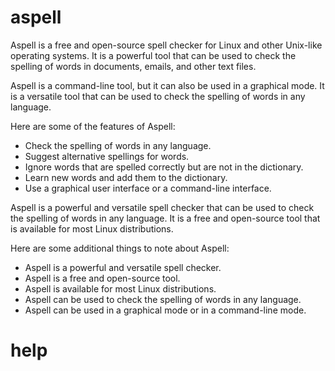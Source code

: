 # aspell
Aspell is a free and open-source spell checker for Linux and other Unix-like operating systems. It is a powerful tool that can be used to check the spelling of words in documents, emails, and other text files.

Aspell is a command-line tool, but it can also be used in a graphical mode. It is a versatile tool that can be used to check the spelling of words in any language.

Here are some of the features of Aspell:

* Check the spelling of words in any language.
* Suggest alternative spellings for words.
* Ignore words that are spelled correctly but are not in the dictionary.
* Learn new words and add them to the dictionary.
* Use a graphical user interface or a command-line interface.

Aspell is a powerful and versatile spell checker that can be used to check the spelling of words in any language. It is a free and open-source tool that is available for most Linux distributions.

Here are some additional things to note about Aspell:

* Aspell is a powerful and versatile spell checker.
* Aspell is a free and open-source tool.
* Aspell is available for most Linux distributions.
* Aspell can be used to check the spelling of words in any language.
* Aspell can be used in a graphical mode or in a command-line mode.

# help 

```

```
